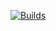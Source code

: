 [![Builds](https://github.com/ThatOtherShadow/cpp-factorial/actions/workflows/cmake-single-platform.yml/badge.svg)](https://github.com/ThatOtherShadow/cpp-factorial/actions/workflows/cmake-single-platform.yml)
